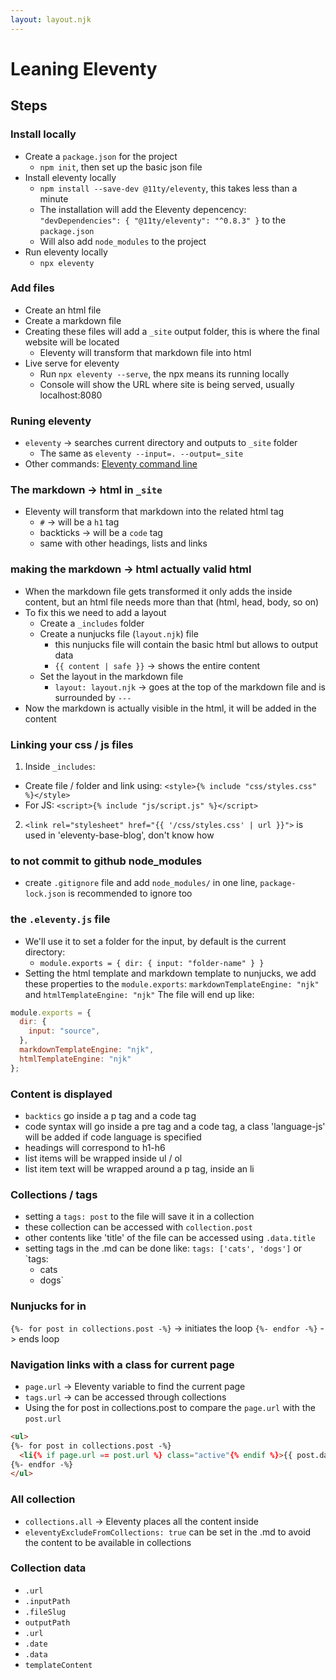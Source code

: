 ```yaml
---
layout: layout.njk
---
```

# Leaning Eleventy

## Steps

### Install locally
- Create a `package.json` for the project
  - `npm init`, then set up the basic json file
- Install eleventy locally
  - `npm install --save-dev @11ty/eleventy`, this takes less than a minute
  - The installation will add the Eleventy depencency: `"devDependencies": { "@11ty/eleventy": "^0.8.3" }` to the `package.json`
  - Will also add `node_modules` to the project
- Run eleventy locally
  - `npx eleventy`

### Add files
- Create an html file
- Create a markdown file
- Creating these files will add a `_site` output folder, this is where the final website will be located
  - Eleventy will transform that markdown file into html
- Live serve for eleventy
  - Run `npx eleventy --serve`, the npx means its running locally
  - Console will show the URL where site is being served, usually localhost:8080

### Runing eleventy
- `eleventy` -> searches current directory and outputs to `_site` folder
  - The same as `eleventy --input=. --output=_site`
- Other commands: [Eleventy command line](https://www.11ty.io/docs/usage/)

### The markdown -> html in `_site`
- Eleventy will transform that markdown into the related html tag
  - `#` -> will be a `h1` tag
  - backticks -> will be a `code` tag
  - same with other headings, lists and links

### making the markdown -> html actually valid html
- When the markdown file gets transformed it only adds the inside content, but an html file needs more than that (html, head, body, so on)
- To fix this we need to add a layout
  - Create a `_includes` folder
  - Create a nunjucks file (`layout.njk`) file
    - this nunjucks file will contain the basic html but allows to output data
    - `{{ content | safe }}` -> shows the entire content
  - Set the layout in the markdown file
    - `layout: layout.njk` -> goes at the top of the markdown file and is surrounded by `---`
- Now the markdown is actually visible in the html, it will be added in the content

### Linking your css / js files
1. Inside `_includes`:
  - Create file / folder and link using: `<style>{% include "css/styles.css" %}</style>`
  - For JS: `<script>{% include "js/script.js" %}</script>`
2. `<link rel="stylesheet" href="{{ '/css/styles.css' | url }}">` is used in 'eleventy-base-blog', don't know how

### to not commit to github node_modules
- create `.gitignore` file and add `node_modules/` in one line, `package-lock.json` is recommended to ignore too

### the `.eleventy.js` file
- We'll use it to set a folder for the input, by default is the current directory:
  - `module.exports = { dir: { input: "folder-name" } }`
- Setting the html template and markdown template to nunjucks, we add these properties to the `module.exports`: `markdownTemplateEngine: "njk"` and `htmlTemplateEngine: "njk"`
The file will end up like:
```js
module.exports = {
  dir: {
    input: "source",
  },
  markdownTemplateEngine: "njk",
  htmlTemplateEngine: "njk"
};
```

### Content is displayed
- `backtics` go inside a p tag and a code tag
- code syntax will go inside a pre tag and a code tag, a class 'language-js' will be added if code language is specified
- headings will correspond to h1-h6
- list items will be wrapped inside ul / ol
- list item text will be wrapped around a p tag, inside an li

### Collections / tags
- setting a `tags: post` to the file will save it in a collection
- these collection can be accessed with `collection.post`
- other contents like 'title' of the file can be accessed using `.data.title`
- setting tags in the .md can be done like: `tags: ['cats', 'dogs']` or `tags:
  - cats
  - dogs`

### Nunjucks for in
`{%- for post in collections.post -%}` -> initiates the loop
`{%- endfor -%}` -> ends loop

### Navigation links with a class for current page
- `page.url` -> Eleventy variable to find the current page
- `tags.url` -> can be accessed through collections
- Using the for post in collections.post to compare the `page.url` with the `post.url`
```html
<ul>
{%- for post in collections.post -%}
  <li{% if page.url == post.url %} class="active"{% endif %}>{{ post.data.title }}</li>
{%- endfor -%}
</ul>
```

### All collection
- `collections.all` -> Eleventy places all the content inside
- `eleventyExcludeFromCollections: true` can be set in the .md to avoid the content to be available in collections

### Collection data
- `.url`
- `.inputPath`
- `.fileSlug`
- `outputPath`
- `.url`
- `.date`
- `.data`
- `templateContent`
